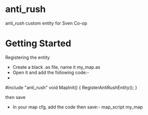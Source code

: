 # anti_rush
anti_rush custom entity for Sven Co-op

# Getting Started

Registering the entity
- Create a black .as file, name it my_map.as
- Open it and add the following code:-
- 
#include "anti_rush"
void MapInit()
{
   RegisterAntiRushEntity();
}

then save
- In your map cfg, add the code then save:-
map_script my_map
